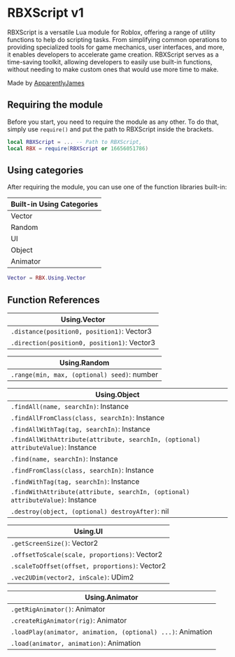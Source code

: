 # RBXScript v1
RBXScript is a versatile Lua module for Roblox, offering a range of utility functions to help do scripting tasks. From simplifying common operations to providing specialized tools for game mechanics, user interfaces, and more, it enables developers to accelerate game creation. RBXScript serves as a time-saving toolkit, allowing developers to easily use built-in functions, without needing to make custom ones that would use more time to make.

Made by [ApparentlyJames](https://apparentlyjames.carrd.co/)

## Requiring the module
Before you start, you need to require the module as any other. To do that, simply use ```require()``` and put the path to RBXScript inside the brackets.
```lua
local RBXScript = ... -- Path to RBXScript,
local RBX = require(RBXScript or 16656051786)
```

## Using categories
After requiring the module, you can use one of the function libraries built-in:

| Built-in Using Categories |
| ------------- |
| Vector |
| Random |
| UI |
| Object |
| Animator |

```lua
Vector = RBX.Using.Vector
```

## Function References

| Using.Vector |
| ------------- |
| `.distance(position0, position1)`: Vector3 |
| `.direction(position0, position1)`: Vector3 |

| Using.Random |
| ------------- |
| `.range(min, max, (optional) seed)`: number |

| Using.Object |
| ------------- |
| `.findAll(name, searchIn)`: Instance |
| `.findAllFromClass(class, searchIn)`: Instance |
| `.findAllWithTag(tag, searchIn)`: Instance |
| `.findAllWithAttribute(attribute, searchIn, (optional) attributeValue)`: Instance |
| `.find(name, searchIn)`: Instance |
| `.findFromClass(class, searchIn)`: Instance |
| `.findWithTag(tag, searchIn)`: Instance |
| `.findWithAttribute(attribute, searchIn, (optional) attributeValue)`: Instance |
| `.destroy(object, (optional) destroyAfter)`: nil |

| Using.UI |
| ------------- |
| `.getScreenSize()`: Vector2 |
| `.offsetToScale(scale, proportions)`: Vector2 |
| `.scaleToOffset(offset, proportions)`: Vector2 |
| `.vec2UDim(vector2, inScale)`: UDim2 |

| Using.Animator |
| ------------- |
| `.getRigAnimator()`: Animator |
| `.createRigAnimator(rig)`: Animator |
| `.loadPlay(animator, animation, (optional) ...)`: Animation |
| `.load(animator, animation)`: Animation |
